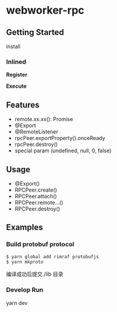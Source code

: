 # webworker-rpc


## Getting Started
install

### Inlined
**Register**

**Execute**

## Features
* remote.xx.xx(): Promise
* @Export
* @RemoteListener
* rpcPeer.exportProperty().onceReady
* rpcPeer.destroy()
* special param (undefined, null, 0, false)

## Usage
* @Export()
* RPCPeer.create(<peerName>)
* RPCPeer.attach()
* RPCPeer.remote.<peerName>.<className>.<functionName>()
* RPCPeer.destroy()

## Examples

### Build protobuf protocol
```bash
$ yarn global add rimraf protobufjs
$ yarn mkproto
```
编译成功后提交./lib 目录


### Develop Run
yarn dev
